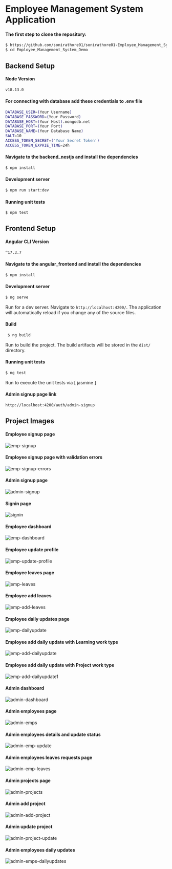 
# Employee Management System Application

#### The first step to clone the repository:
```bash
$ https://github.com/sonirathore01/sonirathore01-Employee_Management_System_Nestjs_Angular.git
$ cd Employee_Management_System_Demo
```

## Backend Setup

#### Node Version
```bash
v18.13.0
```

#### For connecting with database add these credentials to .env file
```bash
DATABASE_USER=(Your Username)
DATABASE_PASSWORD=(Your Password)
DATABASE_HOST=(Your Host).mongodb.net
DATABASE_PORT=(Your Port)
DATABASE_NAME=(Your Database Name)
SALT=10
ACCESS_TOKEN_SECRET=('Your Secret Token')
ACCESS_TOKEN_EXPRIE_TIME=24h
```

#### Navigate to the backend_nestjs and install the dependencies
```bash
$ npm install
```

#### Development server
```bash
$ npm run start:dev
```

#### Running unit tests
```bash
$ npm test
```


## Frontend Setup

#### Angular CLI Version
```bash
^17.3.7
```

#### Navigate to the angular_frontend and install the dependencies
```bash
$ npm install
```

#### Development server
```bash
$ ng serve
```
Run for a dev server. Navigate to `http://localhost:4200/`. The application will automatically reload if you change any of the source files.

#### Build
```bash
 $ ng build
```
Run to build the project. The build artifacts will be stored in the `dist/` directory.

#### Running unit tests
```bash
$ ng test
```
Run to execute the unit tests via [ jasmine ]

#### Admin signup page link
```bash
http://localhost:4200/auth/admin-signup
```

## Project Images

#### Employee signup page
![emp-signup](https://github.com/user-attachments/assets/b086553d-949c-428d-8f3d-e9a98f7506a3)

#### Employee signup page with validation errors
![emp-signup-errors](https://github.com/user-attachments/assets/c84db54a-574d-4aeb-b001-b44ba994e680)

#### Admin signup page
![admin-signup](https://github.com/user-attachments/assets/b960a5dd-6df3-4160-b077-d84c2ffa3369)

#### Signin page
![signin](https://github.com/user-attachments/assets/ea037484-ad79-45d0-b36b-2c59d65f00b0)

#### Employee dashboard
![emp-dashboard](https://github.com/user-attachments/assets/fb424318-3b27-41b4-b7e5-c3ed1da9ee1e)

#### Employee update profile
![emp-update-profile](https://github.com/user-attachments/assets/e547b9d7-2a5e-4647-8c71-9d56c1463723)

#### Employee leaves page
![emp-leaves](https://github.com/user-attachments/assets/dcbf2d3b-d971-4a38-a7f7-5d945ab50fad)

#### Employee add leaves
![emp-add-leaves](https://github.com/user-attachments/assets/d2e2834d-f277-4839-8efb-3b6886968142)

#### Employee daily updates page
![emp-dailyupdate](https://github.com/user-attachments/assets/3ddfda1c-05f3-4e2c-aca7-0505f8f19bd6)

#### Employee add daily update with Learning work type
![emp-add-dailyupdate](https://github.com/user-attachments/assets/50ceffcf-7a47-45a8-95b0-741bcb8015d4)

#### Employee add daily update with Project work type
![emp-add-dailyupdate1](https://github.com/user-attachments/assets/64c22af7-54ab-4d08-b7d1-87ff78a5bfcf)

#### Admin dashboard
![admin-dashboard](https://github.com/user-attachments/assets/4864cc9d-b613-43a2-a37b-1c457e2b79f9)

#### Admin employees page
![admin-emps](https://github.com/user-attachments/assets/498f0bc8-a90a-4dba-b2f6-3ac6185c4aab)

#### Admin employees details and update status
![admin-emp-update](https://github.com/user-attachments/assets/fb5bace9-3653-42ce-a588-d5f3fe9a3227)

#### Admin employees leaves requests page
![admin-emp-leaves](https://github.com/user-attachments/assets/51c185a6-a305-4970-a4ff-b62d47199325)

#### Admin projects page
![admin-projects](https://github.com/user-attachments/assets/3f0f35ed-b270-493a-b38e-b0ec1e627dde)

#### Admin add project
![admin-add-project](https://github.com/user-attachments/assets/82034d8a-0a45-41ac-9ddc-2d54a4a5f7ec)

#### Admin update project
![admin-project-update](https://github.com/user-attachments/assets/17b7e14c-28d4-4b31-91f9-d3c2ac9e8c68)

#### Admin employees daily updates
![admin-emps-dailyupdates](https://github.com/user-attachments/assets/4d4a17d8-a0a4-4f37-929b-c647c5eab9c8)
